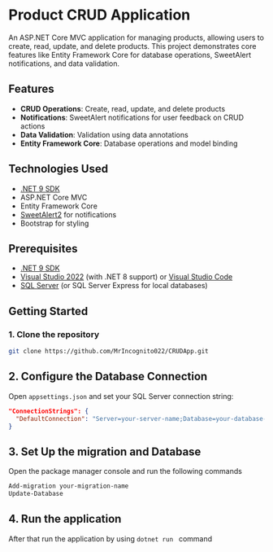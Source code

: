 # Product CRUD Application

An ASP.NET Core MVC application for managing products, allowing users to create, read, update, and delete products. This project demonstrates core features like Entity Framework Core for database operations, SweetAlert notifications, and data validation.

## Features

- **CRUD Operations**: Create, read, update, and delete products
- **Notifications**: SweetAlert notifications for user feedback on CRUD actions
- **Data Validation**: Validation using data annotations
- **Entity Framework Core**: Database operations and model binding

## Technologies Used

- [.NET 9 SDK](https://dotnet.microsoft.com/download/dotnet/9.0)
- ASP.NET Core MVC
- Entity Framework Core
- [SweetAlert2](https://sweetalert2.github.io/) for notifications
- Bootstrap for styling

## Prerequisites

- [.NET 9 SDK](https://dotnet.microsoft.com/download/dotnet/9.0)
- [Visual Studio 2022](https://visualstudio.microsoft.com/) (with .NET 8 support) or [Visual Studio Code](https://code.visualstudio.com/)
- [SQL Server](https://www.microsoft.com/en-us/sql-server) (or SQL Server Express for local databases)

## Getting Started
    
### 1. Clone the repository

```bash
git clone https://github.com/MrIncognito022/CRUDApp.git
```

## 2. Configure the Database Connection

Open `appsettings.json` and set your SQL Server connection string:

```json
"ConnectionStrings": {
  "DefaultConnection": "Server=your-server-name;Database=your-database-name;Trusted_Connection=True;MultipleActiveResultSets=true"
}
```

## 3. Set Up the migration and Database

Open the package manager console and run the following commands

```bash
Add-migration your-migration-name
Update-Database
```
## 4. Run the application
After that run the application by using `dotnet run ` command


